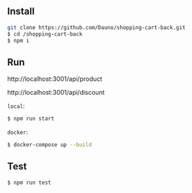 ## Install

```bash
git clone https://github.com/Dauno/shopping-cart-back.git
$ cd /shopping-cart-back
$ npm i
```

## Run

http://localhost:3001/api/product

http://localhost:3001/api/discount

`local`:
```bash
$ npm run start
```

`docker`:
```bash
$ docker-compose up --build
```

## Test
```bash
$ npm run test
```